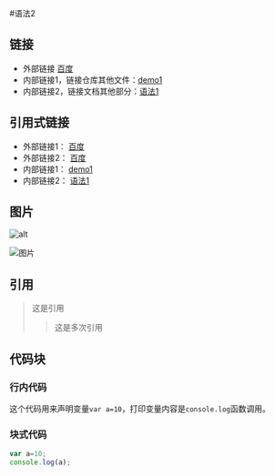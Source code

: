 #语法2

## 链接
- 外部链接
[百度](http://www.baidu.com "单击访问百度")
- 内部链接1，链接仓库其他文件：[demo1](demo1.md)
- 内部链接2，链接文档其他部分：[语法1](demo2#语法1)

## 引用式链接
- 外部链接1： [百度]
- 外部链接2： [百度][baidu]
- 内部链接1： [demo1]
- 内部链接2： [语法1]

## 图片

![alt](url "text")

![](http://b.hiphotos.baidu.com/image/pic/item/4b90f603738da977f0bb86e1b951f8198718e360.jpg "图片")

## 引用
>这是引用
>>这是多次引用

## 代码块
### 行内代码
这个代码用来声明变量`var a=10`，打印变量内容是`console.log`函数调用。
### 块式代码
```javascript
var a=10;
console.log(a);
```



<!-- 下面是文档中用到的链接 -->

[百度]:http://www.baidu.com  
[baidu]:http://www.baidu.com  
[demo1]:demo1.md  
[语法1]:demo2.md#语法1

